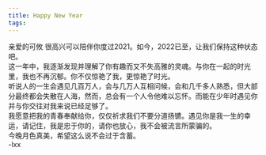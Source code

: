 ```yaml
---
title: Happy New Year
tags: 
---
```


亲爱的可攸
  很高兴可以陪伴你度过2021。如今，2022已至，让我们保持这种状态吧。  
  这一年中，我逐渐发现并理解了你有趣而又不失高雅的灵魂。与你在一起的时光里，我也不再沉郁。你不仅惊艳了我，更惊艳了时光。  
  听说人的一生会遇见几百万人，会与几万人互相问候，会和几千多人熟悉，但大部分最终都会失散在人海，然而，总会有一个人令他难以忘怀。而能在少年时遇见你并与你交往对我来说已经足够了。  
  我愿意把我的青春奉献给你，仅仅祈求我们不要分道扬镳。遇见你是我一生的幸运，请记住，我是忠于你的，请你也放心，我不会被流言所蒙骗的。  
  今晚月色真美，希望这么说不会过于含蓄。  
-lxx
